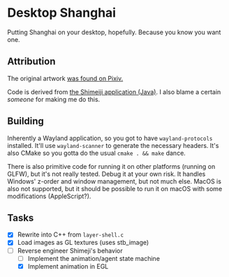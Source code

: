# Desktop Shanghai
Putting Shanghai on your desktop, hopefully.
Because you know you want one.

## Attribution
The original artwork [was found on Pixiv.](https://www.pixiv.net/en/artworks/14618579)

Code is derived from [the Shimeiji application (Java)](https://web.archive.org/web/20160715043803/http://www.group-finity.com/Shimeji/).
I also blame a certain *someone* for making me do this.

## Building
Inherently a Wayland application, so you got to have `wayland-protocols` installed. It'll use `wayland-scanner` to generate the necessary headers.
It's also CMake so you gotta do the usual `cmake . && make` dance.

There is also primitive code for running it on other platforms (running on GLFW), but it's not really tested.
Debug it at your own risk. It handles Windows' z-order and window management, but not much else.
MacOS is also not supported, but it should be possible to run it on macOS with some modifications (AppleScript?).

## Tasks
- [x] Rewrite into C++ from `layer-shell.c`
- [x] Load images as GL textures (uses stb_image)
- [ ] Reverse engineer Shimeji's behavior
  - [ ] Implement the animation/agent state machine
  - [x] Implement animation in EGL

